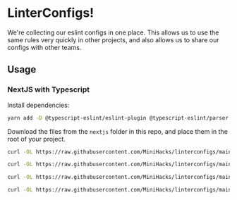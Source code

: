 # LinterConfigs!

We're collecting our eslint configs in one place. This allows us to use the same rules very quickly in other projects, and also allows us to share our configs with other teams.

## Usage

### NextJS with Typescript

Install dependencies:

```bash
yarn add -D @typescript-eslint/eslint-plugin @typescript-eslint/parser eslint eslint-config-airbnb eslint-config-airbnb-typescript eslint-config-next eslint-config-prettier eslint-plugin-import eslint-plugin-jsx-a11y eslint-plugin-only-warn eslint-plugin-prettier eslint-plugin-react eslint-plugin-react-hooks prettier 
```

Download the files from the `nextjs` folder in this repo, and place them in the root of your project.

```bash
curl -OL https://raw.githubusercontent.com/MiniHacks/linterconfigs/main/nextjs/.eslintrc.json

curl -OL https://raw.githubusercontent.com/MiniHacks/linterconfigs/main/nextjs/.prettierrc.js

curl -OL https://raw.githubusercontent.com/MiniHacks/linterconfigs/main/nextjs/tsconfig.json

curl -OL https://raw.githubusercontent.com/MiniHacks/linterconfigs/main/nextjs/.tsconfig.eslint.json
```
